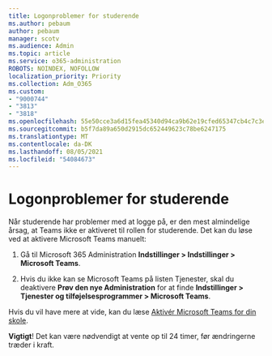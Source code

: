 ```yaml
---
title: Logonproblemer for studerende
ms.author: pebaum
author: pebaum
manager: scotv
ms.audience: Admin
ms.topic: article
ms.service: o365-administration
ROBOTS: NOINDEX, NOFOLLOW
localization_priority: Priority
ms.collection: Adm_O365
ms.custom:
- "9000744"
- "3813"
- "3818"
ms.openlocfilehash: 55e50cce3a6d15fea45340d94ca9b62e19cfed65347cb4c7c3e30570d837260d
ms.sourcegitcommit: b5f7da89a650d2915dc652449623c78be6247175
ms.translationtype: MT
ms.contentlocale: da-DK
ms.lasthandoff: 08/05/2021
ms.locfileid: "54084673"
---
```

# <a name="sign-in-issues-for-students"></a>Logonproblemer for studerende

Når studerende har problemer med at logge på, er den mest almindelige årsag, at Teams ikke er aktiveret til rollen for studerende. Det kan du løse ved at aktivere Microsoft Teams manuelt:

1. Gå til Microsoft 365 Administration **Indstillinger > Indstillinger > Microsoft Teams**. 

2. Hvis du ikke kan se Microsoft Teams på listen Tjenester, skal du deaktivere **Prøv den nye Administration** for at finde **Indstillinger > Tjenester og tilføjelsesprogrammer > Microsoft Teams**. 

Hvis du vil have mere at vide, kan du læse [Aktivér Microsoft Teams for din skole](https://docs.microsoft.com/microsoft-365/education/intune-edu-trial/enable-microsoft-teams#enable-microsoft-teams-for-your-school-1). 

**Vigtigt**! Det kan være nødvendigt at vente op til 24 timer, før ændringerne træder i kraft.

 
